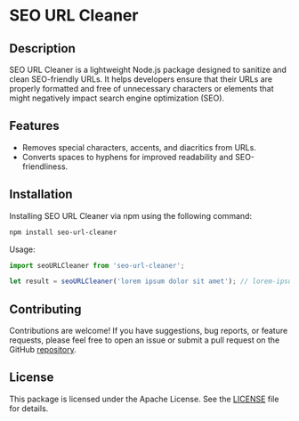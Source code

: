 # SEO URL Cleaner

## Description

SEO URL Cleaner is a lightweight Node.js package designed to sanitize and clean SEO-friendly URLs. It helps developers ensure that their URLs are properly formatted and free of unnecessary characters or elements that might negatively impact search engine optimization (SEO).

## Features

- Removes special characters, accents, and diacritics from URLs.
- Converts spaces to hyphens for improved readability and SEO-friendliness.

## Installation

Installing SEO URL Cleaner via npm using the following command:

```bash
npm install seo-url-cleaner
```

Usage:

```js
import seoURLCleaner from 'seo-url-cleaner';

let result = seoURLCleaner('lorem ipsum dolor sit amet'); // lorem-ipsum-dolor-sit-amet
```

## Contributing

Contributions are welcome! If you have suggestions, bug reports, or feature requests, please feel free to open an issue or submit a pull request on the GitHub [repository](https://github.com/emhat098/seo-url-cleaner).

## License

This package is licensed under the Apache License. See the [LICENSE](http://www.apache.org/licenses/) file for details.
